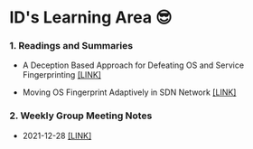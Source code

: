 # ID's Learning Area 😎

### 1. Readings and Summaries

- A Deception Based Approach for Defeating OS and Service Fingerprinting [[LINK]](ref_and_notes/A_Deception_Based_Approach_for_Defeating_OS_and_Service_Fingerprinting.pdf)

- Moving OS Fingerprint Adaptively in SDN Network [[LINK]](ref_and_notes/Moving_OS_fingerprint_adaptively_in_SDN_network.pdf)

### 2. Weekly Group Meeting Notes 

- 2021-12-28 [[LINK]](weekly_meeting/20211228.md)

